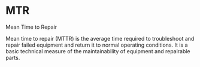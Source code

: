 # MTR


Mean Time to Repair

Mean time to repair (MTTR) is the average time required to troubleshoot
and repair failed equipment and return it to normal operating
conditions. It is a basic technical measure of the maintainability of
equipment and repairable parts.

